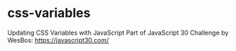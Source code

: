 # css-variables
Updating CSS Variables with JavaScript
Part of JavaScript 30 Challenge by WesBos: https://javascript30.com/
